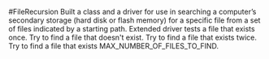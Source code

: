 #FileRecursion
Built a class and a driver for use in searching a computer’s secondary storage (hard disk or flash memory) for a specific file from a set of files indicated by a starting path.
Extended driver tests a file that exists once.
Try to find a file that doesn't exist.
Try to find a file that exists twice.
Try to find a file that exists MAX_NUMBER_OF_FILES_TO_FIND.
